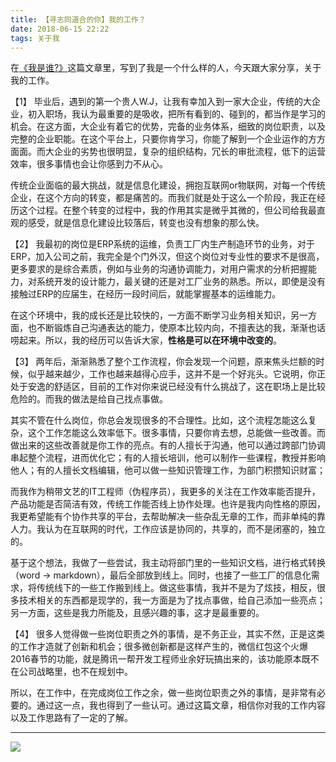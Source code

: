 ```yaml
---
title: 【寻志同道合的你】我的工作？
date: 2018-06-15 22:22
tags: 关于我
---
```


在[《我是谁?》](./2018-06-11-find-friend-who-am-i)这篇文章里，写到了我是一个什么样的人，今天跟大家分享，关于我的工作。

【1】
毕业后，遇到的第一个贵人W.J，让我有幸加入到一家大企业，传统的大企业，初入职场，我认为最重要的是吸收，把所有看到的、碰到的，都当作是学习的机会。在这方面，大企业有着它的优势，完备的业务体系，细致的岗位职责，以及完整的企业职能。在这个平台上，只要你肯学习，你能了解到一个企业运作的方方面面。而大企业的劣势也很明显，复杂的组织结构，冗长的审批流程，低下的运营效率，很多事情也会让你感到力不从心。

传统企业面临的最大挑战，就是信息化建设，拥抱互联网or物联网，对每一个传统企业，在这个方向的转变，都是痛苦的。而我们就是处于这么一个阶段，我正在经历这个过程。在整个转变的过程中，我的作用其实是微乎其微的，但公司给我最直观的感受，就是信息化建设比较落后，转变也没有想象的那么快。

【2】
我最初的岗位是ERP系统的运维，负责工厂内生产制造环节的业务，对于ERP，加入公司之前，我完全是个门外汉，但这个岗位对专业性的要求不是很高，更多要求的是综合素质，例如与业务的沟通协调能力，对用户需求的分析把握能力，对系统开发的设计能力，最关键的还是对工厂业务的熟悉。所以，即使是没有接触过ERP的应届生，在经历一段时间后，就能掌握基本的运维能力。

在这个环境中，我的成长还是比较快的，一方面不断学习业务相关知识，另一方面，也不断锻炼自己沟通表达的能力，使原本比较内向，不擅表达的我，渐渐也话唠起来。所以，我的经历可以告诉大家，**性格是可以在环境中改变的**。

【3】
两年后，渐渐熟悉了整个工作流程，你会发现一个问题，原来焦头烂额的时候，似乎越来越少，工作也越来越得心应手，这并不是一个好兆头。它说明，你正处于安逸的舒适区，目前的工作对你来说已经没有什么挑战了，这在职场上是比较危险的。而我的做法是给自己找点事做。

其实不管在什么岗位，你总会发现很多的不合理性。比如，这个流程怎能这么复杂，这个工作怎能这么效率低下。很多事情，只要你肯去想，总能做一些改善。而做出来的这些改善就是你工作的亮点。有的人擅长于沟通，他可以通过跨部门协调串起整个流程，进而优化它；有的人擅长培训，他可以制作一些课程，教授并影响他人；有的人擅长文档编辑，他可以做一些知识管理工作，为部门积攒知识财富；

而我作为稍带文艺的IT工程师（伪程序员），我更多的关注在工作效率能否提升，产品功能是否简洁有效，传统工作能否线上协作处理。也许是我内向性格的原因，我更希望能有个协作共享的平台，去帮助解决一些杂乱无章的工作，而非单纯的靠人力。我认为在互联网的时代，工作应该是协同的，共享的，而不是闭塞的，独立的。

基于这个想法，我做了一些尝试，我主动将部门里的一些知识文档，进行格式转换（word -> markdown），最后全部放到线上。同时，也接了一些工厂的信息化需求，将传统线下的一些工作搬到线上。做这些事情，我并不是为了炫技，相反，很多技术相关的东西都是现学的，我一方面是为了找点事做，给自己添加一些亮点；另一方面，这些是我力所能及，且感兴趣的事，这才是最重要的。

【4】
很多人觉得做一些岗位职责之外的事情，是不务正业，其实不然，正是这类的工作才造就了创新和机会；很多微创新都是这样产生的，微信红包这个火爆2016春节的功能，就是腾讯一帮开发工程师业余好玩搞出来的，该功能原本既不在公司战略里，也不在规划中。

所以，在工作中，在完成岗位工作之余，做一些岗位职责之外的事情，是非常有必要的。通过这一点，我也得到了一些认可。通过这篇文章，相信你对我的工作内容以及工作思路有了一定的了解。

- - -
![](/image/weixin.jpg)